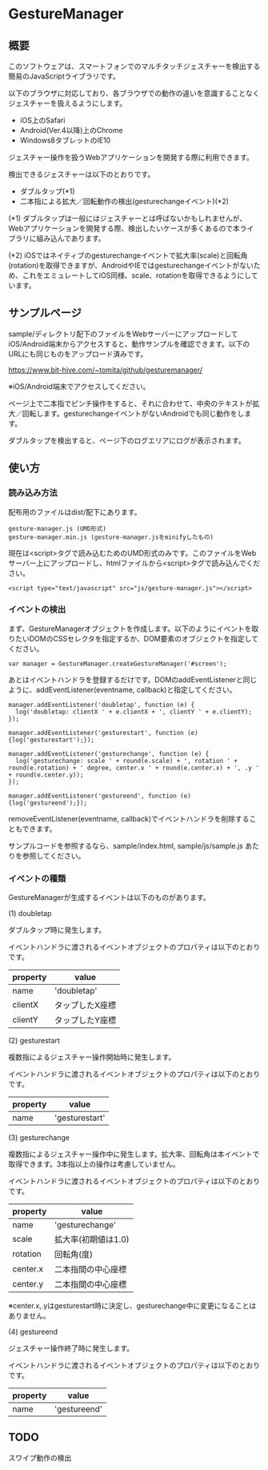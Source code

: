 # GestureManager

## 概要

このソフトウェアは、スマートフォンでのマルチタッチジェスチャーを検出する簡易のJavaScriptライブラリです。

以下のブラウザに対応しており、各ブラウザでの動作の違いを意識することなくジェスチャーを扱えるようにします。

- iOS上のSafari
- Android(Ver.4以降)上のChrome
- Windows8タブレットのIE10

ジェスチャー操作を扱うWebアプリケーションを開発する際に利用できます。

検出できるジェスチャーは以下のとおりです。

- ダブルタップ(*1)
- 二本指による拡大／回転動作の検出(gesturechangeイベント)(*2)

(*1) ダブルタップは一般にはジェスチャーとは呼ばないかもしれませんが、Webアプリケーションを開発する際、検出したいケースが多くあるので本ライブラリに組み込んであります。

(*2) iOSではネイティブのgesturechangeイベントで拡大率(scale)と回転角(rotation)を取得できますが、AndroidやIEではgesturechangeイベントがないため、これをエミュレートしてiOS同様、scale、rotationを取得できるようにしています。

## サンプルページ

sample/ディレクトリ配下のファイルをWebサーバーにアップロードしてiOS/Android端末からアクセスすると、動作サンプルを確認できます。以下のURLにも同じものをアップロード済みです。

https://www.bit-hive.com/~tomita/github/gesturemanager/

※iOS/Android端末でアクセスしてください。

ページ上で二本指でピンチ操作をすると、それに合わせて、中央のテキストが拡大／回転します。gesturechangeイベントがないAndroidでも同じ動作をします。

ダブルタップを検出すると、ページ下のログエリアにログが表示されます。


## 使い方

### 読み込み方法

配布用のファイルはdist/配下にあります。

    gesture-manager.js (UMD形式)
    gesture-manager.min.js (gesture-manager.jsをminifyしたもの)

現在は&lt;script&gt;タグで読み込むためのUMD形式のみです。このファイルをWebサーバー上にアップロードし、htmlファイルから&lt;script&gt;タグで読み込んでください。


    <script type="text/javascript" src="js/gesture-manager.js"></script>


### イベントの検出

まず、GestureManagerオブジェクトを作成します。以下のようにイベントを取りたいDOMのCSSセレクタを指定するか、DOM要素のオブジェクトを指定してください。

    var manager = GestureManager.createGestureManager('#screen');

あとはイベントハンドラを登録するだけです。DOMのaddEventListenerと同じように、addEventListener(eventname, callback)と指定してください。

    manager.addEventListener('doubletap', function (e) {
      log('doubletap: clientX ' + e.clientX + ', clientY ' + e.clientY);
    });

    manager.addEventListener('gesturestart', function (e) {log('gesturestart');});

    manager.addEventListener('gesturechange', function (e) {
      log('gesturechange: scale ' + round(e.scale) + ', rotation ' + round(e.rotation) + ' degree, center.x ' + round(e.center.x) + ', .y ' + round(e.center.y));
    });

    manager.addEventListener('gestureend', function (e) {log('gestureend');});

removeEventListener(eventname, callback)でイベントハンドラを削除することもできます。

サンプルコードを参照するなら、sample/index.html, sample/js/sample.js あたりを参照してください。

### イベントの種類

GestureManagerが生成するイベントは以下のものがあります。

(1) doubletap

ダブルタップ時に発生します。

イベントハンドラに渡されるイベントオブジェクトのプロパティは以下のとおりです。

|property|value|
|-|-|
|name|'doubletap'|
|clientX|タップしたX座標|
|clientY|タップしたY座標|

(2) gesturestart

複数指によるジェスチャー操作開始時に発生します。

イベントハンドラに渡されるイベントオブジェクトのプロパティは以下のとおりです。

|property|value|
|-|-|
|name|'gesturestart'|

(3) gesturechange

複数指によるジェスチャー操作中に発生します。拡大率、回転角は本イベントで取得できます。3本指以上の操作は考慮していません。

イベントハンドラに渡されるイベントオブジェクトのプロパティは以下のとおりです。

|property|value|
|-|-|
|name|'gesturechange'|
|scale|拡大率(初期値は1.0)|
|rotation|回転角(度)|
|center.x|二本指間の中心座標|
|center.y|二本指間の中心座標|

※center.x,.yはgesturestart時に決定し、gesturechange中に変更になることはありません。


(4) gestureend

ジェスチャー操作終了時に発生します。

イベントハンドラに渡されるイベントオブジェクトのプロパティは以下のとおりです。

|property|value|
|-|-|
|name|'gestureend'|

## TODO

スワイプ動作の検出


